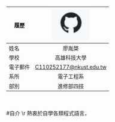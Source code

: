 |      履歷        |<img src="https://github.com/LiaiYC/class/blob/main/110.PNG" width=100/>|
| ---------------- |:-----------------------------:|
| 姓名             |廖胤棨                  |
| 學校             | 高雄科技大學                  |
| 電子郵件         | C110252177@nkust.edu.tw          |
| 系所             | 電子工程系                  |
| 部別             | 進修部四技                 |
<br/>
<br/>
#自介
\r
熱衷於自學各類程式語言，
